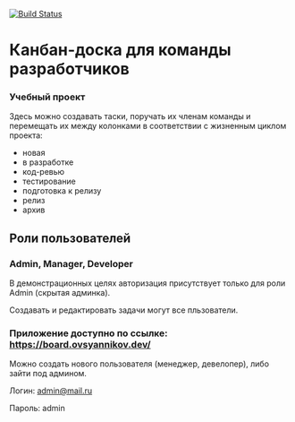 [![Build Status](https://img.shields.io/endpoint.svg?url=https%3A%2F%2Factions-badge.atrox.dev%2FVVOvsyannikov%2FTaskManager%2Fbadge%3Fref%3Ddevelop&style=for-the-badge)](https://actions-badge.atrox.dev/VVOvsyannikov/TaskManager/goto?ref=develop)

# Канбан-доска для команды разработчиков
### Учебный проект

Здесь можно создавать таски, поручать их членам команды и перемещать их между колонками в соответствии с жизненным циклом проекта:
- новая
- в разработке
- код-ревью
- тестирование
- подготовка к релизу
- релиз
- архив

## Роли пользователей
### Admin, Manager, Developer

В демонстрационных целях авторизация присутствует только для роли Admin (скрытая админка).

Cоздавать и редактировать задачи могут все пльзователи.

### Приложение доступно по ссылке: https://board.ovsyannikov.dev/

Можно создать нового пользователя (менеджер, девелопер), либо зайти под админом.

Логин: admin@mail.ru

Пароль: admin
